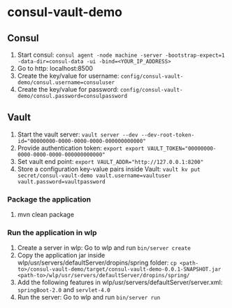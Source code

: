 # consul-vault-demo

## Consul
1. Start consul: `consul agent -node machine -server -bootstrap-expect=1 -data-dir=consul-data -ui -bind=<YOUR_IP_ADDRESS>`
2. Go to http: localhost:8500
3. Create the key/value for username: `config/consul-vault-demo/consul.username=consuluser`
4. Create the key/value for password: `config/consul-vault-demo/consul.password=consulpassword`

## Vault
1. Start the vault server: `vault server --dev --dev-root-token-id="00000000-0000-0000-0000-000000000000"`
2. Provide authentication token: `export export VAULT_TOKEN="00000000-0000-0000-0000-000000000000"`
3. Set vault end point: `export VAULT_ADDR="http://127.0.0.1:8200"`
4. Store a configuration key-value pairs inside Vault: `vault kv put secret/consul-vault-demo vault.username=vaultuser vault.password=vaultpassword`


### Package the application
1. mvn clean package


### Run the application in wlp
1. Create a server in wlp: Go to wlp and run `bin/server create`
2. Copy the application jar inside wlp/usr/servers/defaultServer/dropins/spring folder: `cp <path-to>/consul-vault-demo/target/consul-vault-demo-0.0.1-SNAPSHOT.jar <path-to>/wlp/usr/servers/defaultServer/dropins/spring/`
3. Add the following features in wlp/usr/servers/defaultServer/server.xml: `springBoot-2.0` and `servlet-4.0`
3. Run the server: Go to wlp and run `bin/server run`
